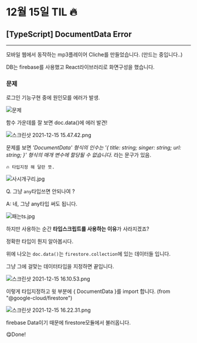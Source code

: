 # 12월 15일 TIL 🔥
## [TypeScript] DocumentData Error
---

모바일 웹에서 동작하는 mp3플레이어 Cliche를 만들었습니다. (만드는 중입니다..)

DB는 firebase를 사용했고 React라이브러리로 화면구성을 했습니다.

### 문제

로그인 기능구현 중에 원인모를 에러가 발생.

![문제](https://github.com/cold-pizza/TIL/tree/master/images/1.png)

함수 가운데를 잘 보면 doc.data()에 에러 발견!

![스크린샷 2021-12-15 15.47.42.png](https://s3-us-west-2.amazonaws.com/secure.notion-static.com/3fc9cf51-46eb-46bf-907e-ec6283cb47f6/스크린샷_2021-12-15_15.47.42.png)

문제를 보면 *'DocumentData' 형식의 인수는 '{ title: string; singer: string; url: string; }' 형식의 매개 변수에 할당될 수 없습니다.* 라는 문구가 있음.


`🔥 타입지정 해 달란 뜻.`



![사시개구리.jpg](https://s3-us-west-2.amazonaws.com/secure.notion-static.com/a3543b4b-d6ef-4d65-b710-0f66c5e69be7/사시개구리.jpg)

 Q. 그냥 `any`타입쓰면 안되나여 ?

A: 네, 그냥 any타입 써도 됩니다.

![패는ts.jpg](https://s3-us-west-2.amazonaws.com/secure.notion-static.com/7ef07238-420e-4ffa-92a6-d25922d435bf/패는ts.jpg)

하지만 사용하는 순간 **타입스크립트를 사용하는 이유**가 사라지겠죠?

정확한 타입이 뭔지 알아봅시다.

위에 나오는 `doc.data()`는 `firestore.collection`에 있는 데이터들 입니다.

그냥 그에 걸맞는 데이터타입을 지정하면 끝입니다.

![스크린샷 2021-12-15 16.10.53.png](https://s3-us-west-2.amazonaws.com/secure.notion-static.com/bcddf958-ce1a-49d4-9db3-2047c99cde58/스크린샷_2021-12-15_16.10.53.png)

이렇게 타입지정하고 윗 부분에 { DocumentData }를 import 합니다. (from "@google-cloud/firestore")

![스크린샷 2021-12-15 16.22.31.png](https://s3-us-west-2.amazonaws.com/secure.notion-static.com/3c452142-154b-4180-8646-26e88982dc27/스크린샷_2021-12-15_16.22.31.png)

firebase Data이기 때문에 firestore모듈에서 불러옵니다.

😋Done!